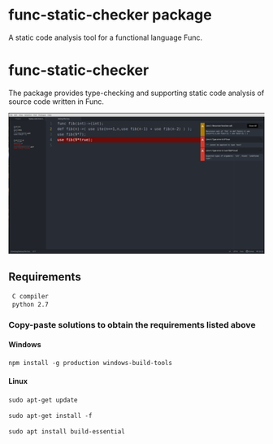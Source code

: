 # func-static-checker package

A static code analysis tool for a functional language Func.



# func-static-checker
The package provides type-checking and supporting static code analysis of source code written in Func.

![Funky](https://github.com/katarina-sipos/func-static-checker/blob/master/Untitled.png?raw=true)


## Requirements ##

     C compiler
     python 2.7

### Copy-paste solutions to obtain the requirements listed above ###

#### Windows ####

`npm install -g production windows-build-tools`

#### Linux ####

`sudo apt-get update`

`sudo apt-get install -f`

`sudo apt install build-essential`

